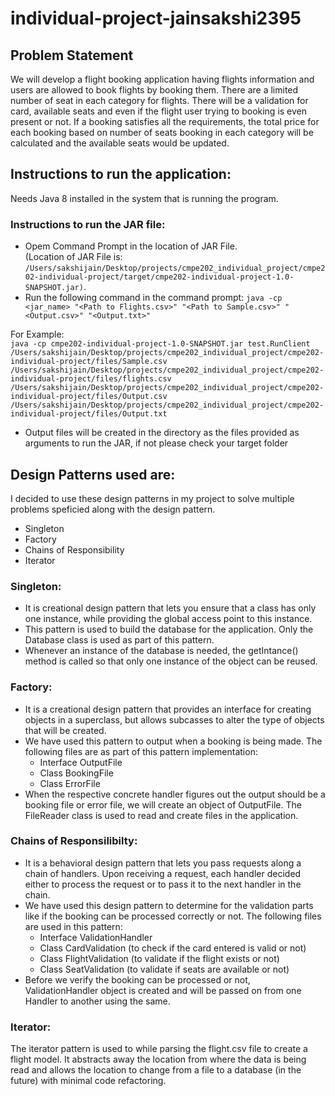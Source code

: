 # individual-project-jainsakshi2395


## Problem Statement
We will develop a flight booking application having flights information and users are allowed to book flights by booking them. There are a limited number of seat in each category for flights. There will be a validation for card, available seats and even if the flight user trying to booking is even present or not. If a booking satisfies all the requirements, the total price for each booking based on number of seats booking in each category will be calculated and the available seats would be updated.

## Instructions to run the application:

Needs Java 8 installed in the system that is running the program.

### Instructions to run the JAR file:
- Opem Command Prompt in the location of JAR File. <br>(Location of JAR File is: `/Users/sakshijain/Desktop/projects/cmpe202_individual_project/cmpe202-individual-project/target/cmpe202-individual-project-1.0-SNAPSHOT.jar)`. 
- Run the following command in the command prompt:
`java -cp <jar_name> "<Path to Flights.csv>" "<Path to Sample.csv>" "<Output.csv>" "<Output.txt>"` <br>


For Example: <br>
`java -cp cmpe202-individual-project-1.0-SNAPSHOT.jar test.RunClient /Users/sakshijain/Desktop/projects/cmpe202_individual_project/cmpe202-individual-project/files/Sample.csv /Users/sakshijain/Desktop/projects/cmpe202_individual_project/cmpe202-individual-project/files/flights.csv /Users/sakshijain/Desktop/projects/cmpe202_individual_project/cmpe202-individual-project/files/Output.csv /Users/sakshijain/Desktop/projects/cmpe202_individual_project/cmpe202-individual-project/files/Output.txt`
- Output files will be created in the directory as the files provided as arguments to run the JAR, if not please check your target folder 

## Design Patterns used are:

I decided to use these design patterns in my project to solve multiple problems speficied along with the design pattern.
- Singleton
- Factory
- Chains of Responsibility
- Iterator

### Singleton:
- It is creational design pattern that lets you ensure that a class has only one instance, while providing the global access point to this instance.
- This pattern is used to build the database for the application. Only the Database class is used as part of this pattern.
- Whenever an instance of the database is needed, the getIntance() method is called so that only one instance of the object can be reused.


### Factory:
- It is a creational design pattern that provides an interface for creating objects in a superclass, but allows subcasses to alter the type of objects that will be created. 
- We have used this pattern to output when a booking is being made. The following files are as part of this pattern implementation: 
     - Interface OutputFile
     - Class BookingFile
     - Class ErrorFile
- When the respective concrete handler figures out the output should be a booking file or error file, we will create an object of OutputFile. The FileReader class is used to read and create files in the application.


### Chains of Responsilibilty:
- It is a behavioral design pattern that lets you pass requests along a chain of handlers. Upon receiving a request, each handler decided either to process the request or to pass it to the next handler in the chain.
- We have used this design pattern to determine for the validation parts like if the booking can be processed correctly or not. The following files are used in this pattern:
     - Interface ValidationHandler
     - Class CardValidation (to check if the card entered is valid or not)
     - Class FlightValidation (to validate if the flight exists or not)
     - Class SeatValidation (to validate if seats are available or not)
- Before we verify the booking can be processed or not, ValidationHandler object is created and will be passed on from one Handler to another using the same.

### Iterator:
The iterator pattern is used to while parsing the flight.csv file to create a flight model. It abstracts away the location from where the data is being read and allows the location to change from a file to a database (in the future) with minimal code refactoring.




